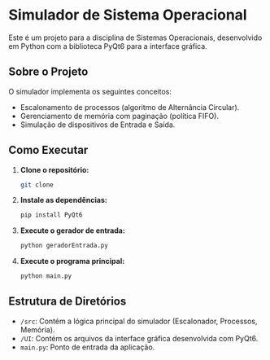 # Simulador de Sistema Operacional

Este é um projeto para a disciplina de Sistemas Operacionais, desenvolvido em Python com a biblioteca PyQt6 para a interface gráfica.

## Sobre o Projeto

O simulador implementa os seguintes conceitos:
- Escalonamento de processos (algoritmo de Alternância Circular).
- Gerenciamento de memória com paginação (política FIFO).
- Simulação de dispositivos de Entrada e Saída.

## Como Executar

1.  **Clone o repositório:**
    ```bash
    git clone 
    ```
2.  **Instale as dependências:**
    ```bash
    pip install PyQt6
    ```
3.  **Execute o gerador de entrada:**
    ```bash
    python geradorEntrada.py
    ```
4.  **Execute o programa principal:**
    ```bash
    python main.py
    ```

## Estrutura de Diretórios

- `/src`: Contém a lógica principal do simulador (Escalonador, Processos, Memória).
- `/UI`: Contém os arquivos da interface gráfica desenvolvida com PyQt6.
- `main.py`: Ponto de entrada da aplicação.